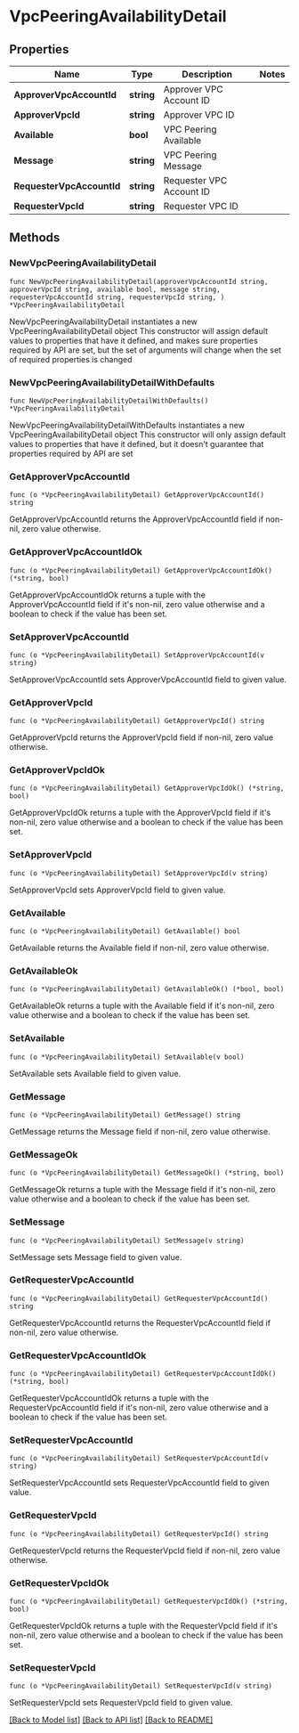 # VpcPeeringAvailabilityDetail

## Properties

Name | Type | Description | Notes
------------ | ------------- | ------------- | -------------
**ApproverVpcAccountId** | **string** | Approver VPC Account ID | 
**ApproverVpcId** | **string** | Approver VPC ID | 
**Available** | **bool** | VPC Peering Available | 
**Message** | **string** | VPC Peering Message | 
**RequesterVpcAccountId** | **string** | Requester VPC Account ID | 
**RequesterVpcId** | **string** | Requester VPC ID | 

## Methods

### NewVpcPeeringAvailabilityDetail

`func NewVpcPeeringAvailabilityDetail(approverVpcAccountId string, approverVpcId string, available bool, message string, requesterVpcAccountId string, requesterVpcId string, ) *VpcPeeringAvailabilityDetail`

NewVpcPeeringAvailabilityDetail instantiates a new VpcPeeringAvailabilityDetail object
This constructor will assign default values to properties that have it defined,
and makes sure properties required by API are set, but the set of arguments
will change when the set of required properties is changed

### NewVpcPeeringAvailabilityDetailWithDefaults

`func NewVpcPeeringAvailabilityDetailWithDefaults() *VpcPeeringAvailabilityDetail`

NewVpcPeeringAvailabilityDetailWithDefaults instantiates a new VpcPeeringAvailabilityDetail object
This constructor will only assign default values to properties that have it defined,
but it doesn't guarantee that properties required by API are set

### GetApproverVpcAccountId

`func (o *VpcPeeringAvailabilityDetail) GetApproverVpcAccountId() string`

GetApproverVpcAccountId returns the ApproverVpcAccountId field if non-nil, zero value otherwise.

### GetApproverVpcAccountIdOk

`func (o *VpcPeeringAvailabilityDetail) GetApproverVpcAccountIdOk() (*string, bool)`

GetApproverVpcAccountIdOk returns a tuple with the ApproverVpcAccountId field if it's non-nil, zero value otherwise
and a boolean to check if the value has been set.

### SetApproverVpcAccountId

`func (o *VpcPeeringAvailabilityDetail) SetApproverVpcAccountId(v string)`

SetApproverVpcAccountId sets ApproverVpcAccountId field to given value.


### GetApproverVpcId

`func (o *VpcPeeringAvailabilityDetail) GetApproverVpcId() string`

GetApproverVpcId returns the ApproverVpcId field if non-nil, zero value otherwise.

### GetApproverVpcIdOk

`func (o *VpcPeeringAvailabilityDetail) GetApproverVpcIdOk() (*string, bool)`

GetApproverVpcIdOk returns a tuple with the ApproverVpcId field if it's non-nil, zero value otherwise
and a boolean to check if the value has been set.

### SetApproverVpcId

`func (o *VpcPeeringAvailabilityDetail) SetApproverVpcId(v string)`

SetApproverVpcId sets ApproverVpcId field to given value.


### GetAvailable

`func (o *VpcPeeringAvailabilityDetail) GetAvailable() bool`

GetAvailable returns the Available field if non-nil, zero value otherwise.

### GetAvailableOk

`func (o *VpcPeeringAvailabilityDetail) GetAvailableOk() (*bool, bool)`

GetAvailableOk returns a tuple with the Available field if it's non-nil, zero value otherwise
and a boolean to check if the value has been set.

### SetAvailable

`func (o *VpcPeeringAvailabilityDetail) SetAvailable(v bool)`

SetAvailable sets Available field to given value.


### GetMessage

`func (o *VpcPeeringAvailabilityDetail) GetMessage() string`

GetMessage returns the Message field if non-nil, zero value otherwise.

### GetMessageOk

`func (o *VpcPeeringAvailabilityDetail) GetMessageOk() (*string, bool)`

GetMessageOk returns a tuple with the Message field if it's non-nil, zero value otherwise
and a boolean to check if the value has been set.

### SetMessage

`func (o *VpcPeeringAvailabilityDetail) SetMessage(v string)`

SetMessage sets Message field to given value.


### GetRequesterVpcAccountId

`func (o *VpcPeeringAvailabilityDetail) GetRequesterVpcAccountId() string`

GetRequesterVpcAccountId returns the RequesterVpcAccountId field if non-nil, zero value otherwise.

### GetRequesterVpcAccountIdOk

`func (o *VpcPeeringAvailabilityDetail) GetRequesterVpcAccountIdOk() (*string, bool)`

GetRequesterVpcAccountIdOk returns a tuple with the RequesterVpcAccountId field if it's non-nil, zero value otherwise
and a boolean to check if the value has been set.

### SetRequesterVpcAccountId

`func (o *VpcPeeringAvailabilityDetail) SetRequesterVpcAccountId(v string)`

SetRequesterVpcAccountId sets RequesterVpcAccountId field to given value.


### GetRequesterVpcId

`func (o *VpcPeeringAvailabilityDetail) GetRequesterVpcId() string`

GetRequesterVpcId returns the RequesterVpcId field if non-nil, zero value otherwise.

### GetRequesterVpcIdOk

`func (o *VpcPeeringAvailabilityDetail) GetRequesterVpcIdOk() (*string, bool)`

GetRequesterVpcIdOk returns a tuple with the RequesterVpcId field if it's non-nil, zero value otherwise
and a boolean to check if the value has been set.

### SetRequesterVpcId

`func (o *VpcPeeringAvailabilityDetail) SetRequesterVpcId(v string)`

SetRequesterVpcId sets RequesterVpcId field to given value.



[[Back to Model list]](../README.md#documentation-for-models) [[Back to API list]](../README.md#documentation-for-api-endpoints) [[Back to README]](../README.md)


